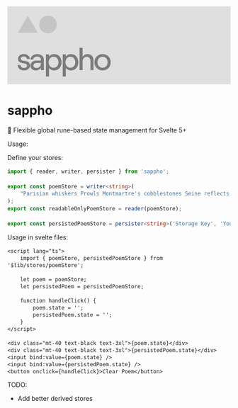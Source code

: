 ![ParachutesAI](static/sappho.png)

# sappho

📃 Flexible global rune-based state management for Svelte 5+

Usage:

Define your stores:

```typescript
import { reader, writer, persister } from 'sappho';

export const poemStore = writer<string>(
	"Parisian whiskers Prowls Montmartre's cobblestones Seine reflects moonlight"
);
export const readableOnlyPoemStore = reader(poemStore);

export const persistedPoemStore = persister<string>('Storage Key', 'Your content here');
```

Usage in svelte files:

```svelte
<script lang="ts">
	import { poemStore, persistedPoemStore } from '$lib/stores/poemStore';

	let poem = poemStore;
	let persistedPoem = persistedPoemStore;

	function handleClick() {
		poem.state = '';
		persistedPoem.state = '';
	}
</script>

<div class="mt-40 text-black text-3xl">{poem.state}</div>
<div class="mt-40 text-black text-3xl">{persistedPoem.state}</div>
<input bind:value={poem.state} />
<input bind:value={persistedPoem.state} />
<button onclick={handleClick}>Clear Poem</button>
```

TODO:

- Add better derived stores
